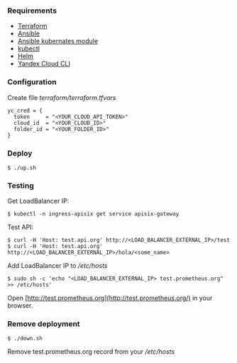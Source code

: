 ### Requirements
* [Terraform](https://developer.hashicorp.com/terraform/tutorials/aws-get-started/install-cli)
* [Ansible](https://docs.ansible.com/ansible/latest/installation_guide/intro_installation.html)
* [Ansible kubernates module](https://galaxy.ansible.com/kubernetes/core)
* [kubectl](https://kubernetes.io/docs/tasks/tools/install-kubectl-linux/)
* [Helm](https://helm.sh/docs/intro/install/)
* [Yandex Cloud CLI](https://cloud.yandex.ru/docs/cli/operations/install-cli)

### Configuration
Create file *terraform/terraform.tfvars*
```
yc_cred = {
  token     = "<YOUR_CLOUD_API_TOKEN>"
  cloud_id  = "<YOUR_CLOUD_ID>"
  folder_id = "<YOUR_FOLDER_ID>"
}
```

### Deploy
```
$ ./up.sh
```

### Testing
Get LoadBalancer IP:
```
$ kubectl -n ingress-apisix get service apisix-gateway
```

Test API:
```
$ curl -H 'Host: test.api.org' http://<LOAD_BALANCER_EXTERNAL_IP>/test
$ curl -H 'Host: test.api.org' http://<LOAD_BALANCER_EXTERNAL_IP>/hola/<some_name>
```

Add LoadBalancer IP to */etc/hosts*
```
$ sudo sh -c 'echo "<LOAD_BALANCER_EXTERNAL_IP> test.prometheus.org" >> /etc/hosts'
```

Open [http://test.prometheus.org](http://test.prometheus.org/) in your browser.

### Remove deployment
```
$ ./down.sh
```
Remove test.prometheus.org record from your */etc/hosts*

